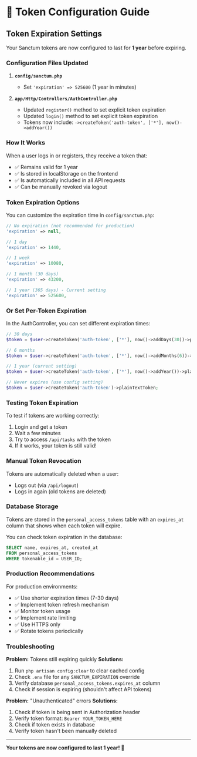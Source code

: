 # 🔐 Token Configuration Guide

## Token Expiration Settings

Your Sanctum tokens are now configured to last for **1 year** before expiring.

### Configuration Files Updated

1. **`config/sanctum.php`**
   - Set `'expiration' => 525600` (1 year in minutes)

2. **`app/Http/Controllers/AuthController.php`**
   - Updated `register()` method to set explicit token expiration
   - Updated `login()` method to set explicit token expiration
   - Tokens now include: `->createToken('auth-token', ['*'], now()->addYear())`

### How It Works

When a user logs in or registers, they receive a token that:
- ✅ Remains valid for 1 year
- ✅ Is stored in localStorage on the frontend
- ✅ Is automatically included in all API requests
- ✅ Can be manually revoked via logout

### Token Expiration Options

You can customize the expiration time in `config/sanctum.php`:

```php
// No expiration (not recommended for production)
'expiration' => null,

// 1 day
'expiration' => 1440,

// 1 week
'expiration' => 10080,

// 1 month (30 days)
'expiration' => 43200,

// 1 year (365 days) - Current setting
'expiration' => 525600,
```

### Or Set Per-Token Expiration

In the AuthController, you can set different expiration times:

```php
// 30 days
$token = $user->createToken('auth-token', ['*'], now()->addDays(30))->plainTextToken;

// 6 months
$token = $user->createToken('auth-token', ['*'], now()->addMonths(6))->plainTextToken;

// 1 year (current setting)
$token = $user->createToken('auth-token', ['*'], now()->addYear())->plainTextToken;

// Never expires (use config setting)
$token = $user->createToken('auth-token')->plainTextToken;
```

### Testing Token Expiration

To test if tokens are working correctly:

1. Login and get a token
2. Wait a few minutes
3. Try to access `/api/tasks` with the token
4. If it works, your token is still valid!

### Manual Token Revocation

Tokens are automatically deleted when a user:
- Logs out (via `/api/logout`)
- Logs in again (old tokens are deleted)

### Database Storage

Tokens are stored in the `personal_access_tokens` table with an `expires_at` column that shows when each token will expire.

You can check token expiration in the database:

```sql
SELECT name, expires_at, created_at 
FROM personal_access_tokens 
WHERE tokenable_id = USER_ID;
```

### Production Recommendations

For production environments:
- ✅ Use shorter expiration times (7-30 days)
- ✅ Implement token refresh mechanism
- ✅ Monitor token usage
- ✅ Implement rate limiting
- ✅ Use HTTPS only
- ✅ Rotate tokens periodically

### Troubleshooting

**Problem:** Tokens still expiring quickly
**Solutions:**
1. Run `php artisan config:clear` to clear cached config
2. Check `.env` file for any `SANCTUM_EXPIRATION` override
3. Verify database `personal_access_tokens.expires_at` column
4. Check if session is expiring (shouldn't affect API tokens)

**Problem:** "Unauthenticated" errors
**Solutions:**
1. Check if token is being sent in Authorization header
2. Verify token format: `Bearer YOUR_TOKEN_HERE`
3. Check if token exists in database
4. Verify token hasn't been manually deleted

---

**Your tokens are now configured to last 1 year! 🎉**

